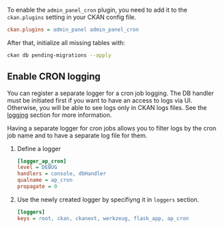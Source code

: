 To enable the `admin_panel_cron` plugin, you need to add it to the `ckan.plugins` setting in your CKAN config file.

```ini
ckan.plugins = admin_panel admin_panel_cron
```

After that, initialize all missing tables with:
```bash
ckan db pending-migrations --apply
```

## Enable CRON logging
You can register a separate logger for a cron job logging. The DB handler must be initiated first if you want to have an access to logs via UI. Otherwise, you will be able to see logs only in CKAN logs files. See the [logging](../logging/index.md) section for more information.

Having a separate logger for cron jobs allows you to filter logs by the cron job name and to have a separate log file for them.

 1. Define a logger
    ```ini
    [logger_ap_cron]
    level = DEBUG
    handlers = console, dbHandler
    qualname = ap_cron
    propagate = 0
    ```
2. Use the newly created logger by specifiyng it in `loggers` section.
    ```ini
    [loggers]
    keys = root, ckan, ckanext, werkzeug, flask_app, ap_cron
    ```
